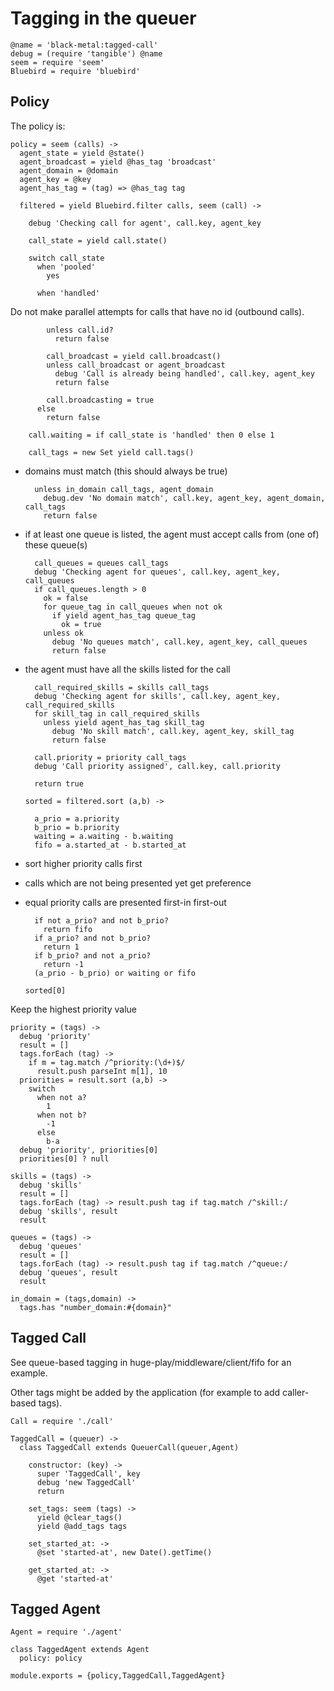 Tagging in the queuer
=====================

    @name = 'black-metal:tagged-call'
    debug = (require 'tangible') @name
    seem = require 'seem'
    Bluebird = require 'bluebird'

Policy
------

The policy is:

    policy = seem (calls) ->
      agent_state = yield @state()
      agent_broadcast = yield @has_tag 'broadcast'
      agent_domain = @domain
      agent_key = @key
      agent_has_tag = (tag) => @has_tag tag

      filtered = yield Bluebird.filter calls, seem (call) ->

        debug 'Checking call for agent', call.key, agent_key

        call_state = yield call.state()

        switch call_state
          when 'pooled'
            yes

          when 'handled'

Do not make parallel attempts for calls that have no id (outbound calls).

            unless call.id?
              return false

            call_broadcast = yield call.broadcast()
            unless call_broadcast or agent_broadcast
              debug 'Call is already being handled', call.key, agent_key
              return false

            call.broadcasting = true
          else
            return false

        call.waiting = if call_state is 'handled' then 0 else 1

        call_tags = new Set yield call.tags()

- domains must match (this should always be true)

        unless in_domain call_tags, agent_domain
          debug.dev 'No domain match', call.key, agent_key, agent_domain, call_tags
          return false

- if at least one queue is listed, the agent must accept calls from (one of) these queue(s)

        call_queues = queues call_tags
        debug 'Checking agent for queues', call.key, agent_key, call_queues
        if call_queues.length > 0
          ok = false
          for queue_tag in call_queues when not ok
            if yield agent_has_tag queue_tag
              ok = true
          unless ok
            debug 'No queues match', call.key, agent_key, call_queues
            return false

- the agent must have all the skills listed for the call

        call_required_skills = skills call_tags
        debug 'Checking agent for skills', call.key, agent_key, call_required_skills
        for skill_tag in call_required_skills
          unless yield agent_has_tag skill_tag
            debug 'No skill match', call.key, agent_key, skill_tag
            return false

        call.priority = priority call_tags
        debug 'Call priority assigned', call.key, call.priority

        return true

      sorted = filtered.sort (a,b) ->

        a_prio = a.priority
        b_prio = b.priority
        waiting = a.waiting - b.waiting
        fifo = a.started_at - b.started_at

- sort higher priority calls first
- calls which are not being presented yet get preference
- equal priority calls are presented first-in first-out

        if not a_prio? and not b_prio?
          return fifo
        if a_prio? and not b_prio?
          return 1
        if b_prio? and not a_prio?
          return -1
        (a_prio - b_prio) or waiting or fifo

      sorted[0]

Keep the highest priority value

    priority = (tags) ->
      debug 'priority'
      result = []
      tags.forEach (tag) ->
        if m = tag.match /^priority:(\d+)$/
          result.push parseInt m[1], 10
      priorities = result.sort (a,b) ->
        switch
          when not a?
            1
          when not b?
            -1
          else
            b-a
      debug 'priority', priorities[0]
      priorities[0] ? null

    skills = (tags) ->
      debug 'skills'
      result = []
      tags.forEach (tag) -> result.push tag if tag.match /^skill:/
      debug 'skills', result
      result

    queues = (tags) ->
      debug 'queues'
      result = []
      tags.forEach (tag) -> result.push tag if tag.match /^queue:/
      debug 'queues', result
      result

    in_domain = (tags,domain) ->
      tags.has "number_domain:#{domain}"

Tagged Call
-----------

See queue-based tagging in huge-play/middleware/client/fifo for an example.

Other tags might be added by the application (for example to add caller-based tags).

    Call = require './call'

    TaggedCall = (queuer) ->
      class TaggedCall extends QueuerCall(queuer,Agent)

        constructor: (key) ->
          super 'TaggedCall', key
          debug 'new TaggedCall'
          return

        set_tags: seem (tags) ->
          yield @clear_tags()
          yield @add_tags tags

        set_started_at: ->
          @set 'started-at', new Date().getTime()

        get_started_at: ->
          @get 'started-at'

Tagged Agent
------------

    Agent = require './agent'

    class TaggedAgent extends Agent
      policy: policy

    module.exports = {policy,TaggedCall,TaggedAgent}
